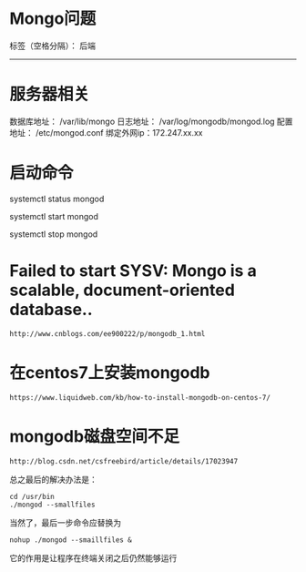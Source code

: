 # Mongo问题

标签（空格分隔）： 后端

---

# 服务器相关

数据库地址： /var/lib/mongo
日志地址： /var/log/mongodb/mongod.log
配置地址： /etc/mongod.conf
绑定外网ip：172.247.xx.xx

# 启动命令

systemctl status mongod

systemctl start mongod

systemctl stop mongod

#  Failed to start SYSV: Mongo is a scalable, document-oriented database..

    http://www.cnblogs.com/ee900222/p/mongodb_1.html

# 在centos7上安装mongodb

    https://www.liquidweb.com/kb/how-to-install-mongodb-on-centos-7/

# mongodb磁盘空间不足

    http://blog.csdn.net/csfreebird/article/details/17023947

总之最后的解决办法是：

    cd /usr/bin
    ./mongod --smallfiles

当然了，最后一步命令应替换为

    nohup ./mongod --smaillfiles &

 它的作用是让程序在终端关闭之后仍然能够运行
